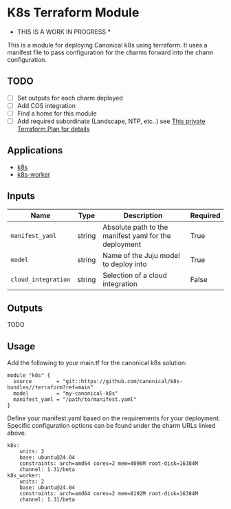 # K8s Terraform Module

* THIS IS A WORK IN PROGRESS *

This is a module for deploying Canonical k8s using terraform. It uses
a manifest file to pass configuration for the charms forward into the
charm configuration. 

## TODO
- [  ] Set outputs for each charm deployed
- [  ] Add COS integration
- [  ] Find a home for this module
- [  ] Add required subordinate (Landscape, NTP, etc..) see [This private Terraform Plan for details](https://git.launchpad.net/canonical-terraform-modules/tree/services/compute/canonical_k8s_cluster/main.tf#n214)

## Applications
* [k8s](https://charmhub.io/k8s)
* [k8s-worker](https://charmhub.io/k8s-worker)

## Inputs
| Name | Type | Description | Required |
| - | - | - | - |
| `manifest_yaml` | string | Absolute path to the manifest yaml for the deployment | True |
| `model` | string | Name of the Juju model to deploy into | True |
| `cloud_integration` | string | Selection of a cloud integration | False |

## Outputs
TODO

## Usage

Add the following to your main.tf for the canonical k8s solution:

```
module "k8s" {
  source        = "git::https://github.com/canonical/k8s-bundles//terraform?ref=main" 
  model         = "my-canonical-k8s"
  manifest_yaml = "/path/to/manifest.yaml"
}
```

Define your manifest.yaml based on the requirements for your deployment. Specific configuration
options can be found under the charm URLs linked above.

```
k8s:
    units: 2
    base: ubuntu@24.04
    constraints: arch=amd64 cores=2 mem=4096M root-disk=16384M
    channel: 1.31/beta
k8s_worker:
    units: 2
    base: ubuntu@24.04
    constraints: arch=amd64 cores=2 mem=8192M root-disk=16384M
    channel: 1.31/beta
```



